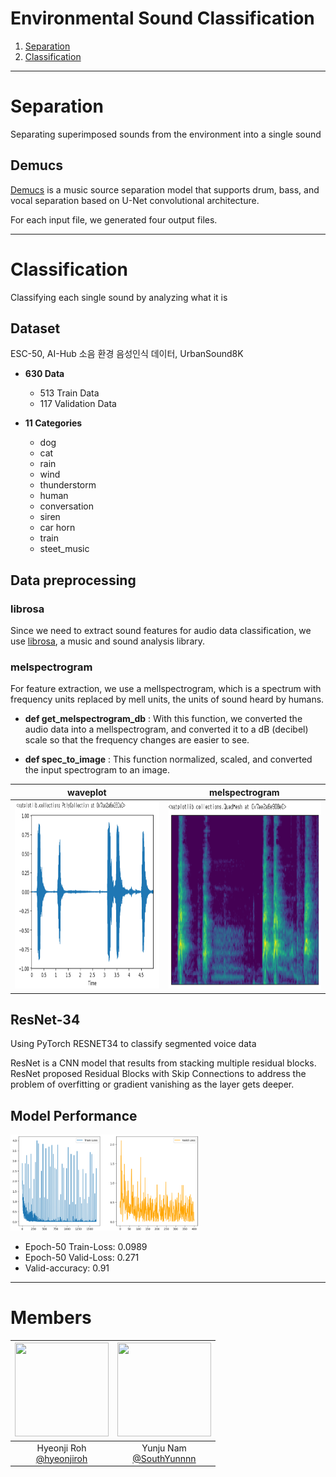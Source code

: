 # Environmental Sound Classification

1. [Separation](#분리)
2. [Classification](#분류)

---
# Separation
Separating superimposed sounds from the environment into a single sound

## Demucs
[Demucs](https://github.com/facebookresearch/demucs) is a music source separation model that supports drum, bass, and vocal separation based on U-Net convolutional architecture.

For each input file, we generated four output files.

---
# Classification
Classifying each single sound by analyzing what it is

## Dataset
ESC-50, AI-Hub 소음 환경 음성인식 데이터, UrbanSound8K

+ __630 Data__
  + 513 Train Data
  + 117 Validation Data

+ __11 Categories__
  + dog
  + cat
  + rain
  + wind
  + thunderstorm
  + human
  + conversation
  + siren
  + car horn
  + train
  + steet_music

## Data preprocessing
### librosa
Since we need to extract sound features for audio data classification, we use [librosa](https://github.com/librosa/librosa), a music and sound analysis library.

### melspectrogram
For feature extraction, we use a mellspectrogram, which is a spectrum with frequency units replaced by mell units, the units of sound heard by humans.

+ __def get_melspectrogram_db__
: With this function, we converted the audio data into a mellspectrogram, and converted it to a dB (decibel) scale so that the frequency changes are easier to see.

+ __def spec_to_image__
: This function normalized, scaled, and converted the input spectrogram to an image.

|waveplot|melspectrogram|
|:-:|:-:|
|<img src = "./image/waveplot.png" width="300" height="300">|<img src = "./image/melspectrogram.png" width="300" height="300">|

## ResNet-34
Using PyTorch RESNET34 to classify segmented voice data

ResNet is a CNN model that results from stacking multiple residual blocks. ResNet proposed Residual Blocks with Skip Connections to address the problem of overfitting or gradient vanishing as the layer gets deeper.

## Model Performance
<img src = "./image/Loss.png" width="60%" height="60%">

+ Epoch-50 Train-Loss: 0.0989
+ Epoch-50 Valid-Loss: 0.271
+ Valid-accuracy: 0.91

---
# Members
|<img src="https://avatars.githubusercontent.com/u/108173863?v=4" width="150" height="150"/>|<img src="https://avatars.githubusercontent.com/u/98511311?v=4" width="150" height="150"/>|
|:-:|:-:|
|Hyeonji Roh<br/>[@hyeonjiroh](https://github.com/hyeonjiroh)|Yunju Nam<br/>[@SouthYunnnn](https://github.com/SouthYunnnn)|
